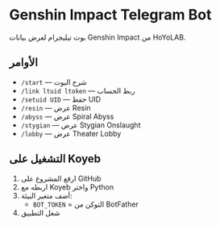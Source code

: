 # Genshin Impact Telegram Bot

بوت تيليجرام لعرض بيانات Genshin Impact من HoYoLAB.

## الأوامر
- `/start` — شرح البوت
- `/link ltuid ltoken` — ربط الحساب
- `/setuid UID` — حفظ UID
- `/resin` — عرض Resin
- `/abyss` — عرض Spiral Abyss
- `/stygian` — عرض Stygian Onslaught
- `/lobby` — عرض Theater Lobby

## التشغيل على Koyeb
1. ارفع المشروع على GitHub
2. اربطه مع Koyeb واختر Python
3. أضف متغير البيئة:
   - `BOT_TOKEN` = التوكن من BotFather
4. شغل التطبيق

